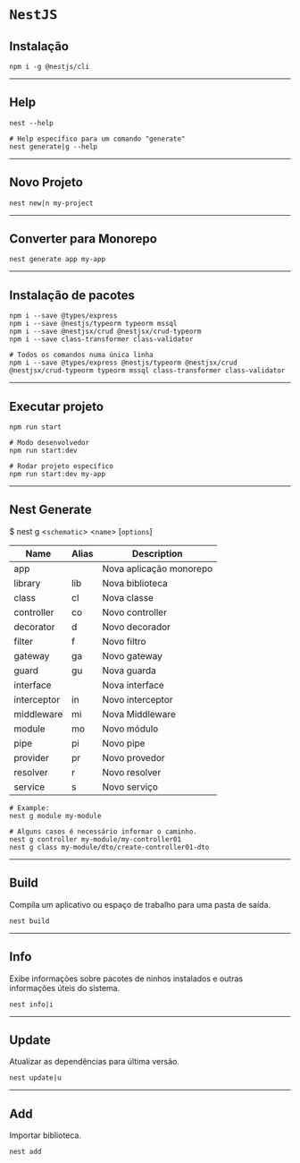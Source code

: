 # `NestJS`

## Instalação
```properties
npm i -g @nestjs/cli
```

****

## Help
```properties
nest --help

# Help específico para um comando "generate"
nest generate|g --help
```

****

## Novo Projeto
```properties
nest new|n my-project
```

****

## Converter para Monorepo
```properties
nest generate app my-app
```

****

## Instalação de pacotes
```properties
npm i --save @types/express
npm i --save @nestjs/typeorm typeorm mssql
npm i --save @nestjsx/crud @nestjsx/crud-typeorm
npm i --save class-transformer class-validator

# Todos os comandos numa única linha
npm i --save @types/express @nestjs/typeorm @nestjsx/crud @nestjsx/crud-typeorm typeorm mssql class-transformer class-validator
```

****

## Executar projeto
```properties
npm run start

# Modo desenvolvedor
npm run start:dev

# Rodar projeto específico
npm run start:dev my-app
```

****

## Nest Generate
$ nest g <`schematic`> <`name`> [`options`]

Name | Alias| Description
--|--|--
app | | Nova aplicação monorepo
library | lib | Nova biblioteca
class | cl | Nova classe
controller | co | Novo controller
decorator | d| Novo decorador
filter | f | Novo filtro
gateway | ga | Novo gateway
guard | gu | Nova guarda
interface | | Nova interface
interceptor | in | Novo interceptor
middleware | mi | Nova Middleware
module | mo | Novo módulo
pipe | pi | Novo pipe
provider | pr | Novo provedor
resolver | r | Novo resolver
service | s | Novo serviço

```properties
# Example:
nest g module my-module

# Alguns casos é necessário informar o caminho.
nest g controller my-module/my-controller01
nest g class my-module/dto/create-controller01-dto
```

****

## Build
Compila um aplicativo ou espaço de trabalho para uma pasta de saída.
```properties
nest build
```

****

## Info
Exibe informações sobre pacotes de ninhos instalados e outras informações úteis do sistema.
```properties
nest info|i
```

****

## Update
Atualizar as dependências para última versão.
```properties
nest update|u
```

****

## Add
Importar biblioteca.
```properties
nest add
```











<!--
1. Um
1. Dois
-->
